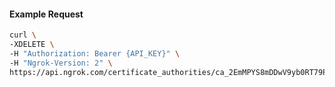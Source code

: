 
#### Example Request

```bash 
curl \
-XDELETE \
-H "Authorization: Bearer {API_KEY}" \
-H "Ngrok-Version: 2" \
https://api.ngrok.com/certificate_authorities/ca_2EmMPYS8mDDwV9yb0RT79PnnVWc
